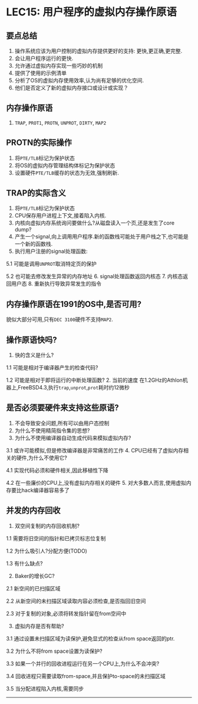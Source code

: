 # LEC15: 用户程序的虚拟内存操作原语

## 要点总结
1. 操作系统应该为用户控制的虚拟内存提供更好的支持: 更快,更正确,更完整.
2. 会让用户程序运行的更快.
3. 允许通过虚拟内存实现一些巧妙的机制
4. 提供了使用的示例清单
5. 分析了OS的虚拟内存使用效率,认为尚有足够的优化空间.
6. 他们是否定义了新的虚拟内存接口或设计或实现？

## 内存操作原语
1. `TRAP`, `PROT1`, `PROTN`, `UNPROT`, `DIRTY`, `MAP2`

## PROTN的实际操作
1. 将`PTE/TLB`标记为保护状态
2. 将OS的虚拟内存管理结构体标记为保护状态
3. 设置硬件`PTE/TLB`缓存的状态为无效,强制刷新.

## TRAP的实际含义
1. 将`PTE/TLB`标记为保护状态
2. CPU保存用户进程上下文,接着陷入内核.
3. 内核向虚拟内存系统询问要做什么?从磁盘读入一个页,还是发生了core dump?
4. 产生一个signal,向上调用用户程序.新的函数栈可能处于用户栈之下,也可能是一个新的函数栈.
5. 执行用户注册的signal处理函数:

  5.1 可能是调用`UNPROT`取消特定页的保护

  5.2 也可能去修改发生异常的内存地址
6. signal处理函数返回内核态
7. 内核态返回用户态
8. 重新执行导致异常发生的指令

## 内存操作原语在1991的OS中,是否可用?
貌似大部分可用,只有`DEC 3100`硬件不支持`MAP2`.

## 操作原语快吗?
1. 快的含义是什么?

  1.1 可能是相对于编译器产生的检查代码?

  1.2 可能是相对于即将运行的中断处理函数?
2. 当前的速度
  在1.2GHz的Athlon机器上,FreeBSD4.3,执行`trap`,`unprot`,`prot`耗时约12微秒

## 是否必须要硬件来支持这些原语?
1. 不会导致安全问题,所有可以由用户态控制
2. 为什么不使用精简指令集的思想?
3. 为什么不使用编译器自动生成代码来模拟虚拟内存?

  3.1 或许可能模拟,但是修改编译器是非常痛苦的工作
4. CPU已经有了虚拟内存相关的硬件,为什么不使用它?

  4.1 实现代码必须和硬件相关,因此移植性下降

  4.2 在一些廉价的CPU上,没有虚拟内存相关的硬件
5. 对大多数人而言,使用虚拟内存要比hack编译器容易多了

## 并发的内存回收
1. 双空间复制的内存回收机制?

  1.1 需要将旧空间的指针和已拷贝标志位复制

  1.2 为什么吸引人?分配方便(TODO)

  1.3 有什么缺点?

2. Baker的增长GC?

  2.1 新空间的已扫描区域

  2.2 从新空间的未扫描区域读取内容必须检查,是否指回旧空间

  2.3 对于复制的对象,必须将转发指针留在from空间中

3. 虚拟内存是否有帮助?

  3.1 通过设置未扫描区域为读保护,避免显式的检查从from space返回的ptr.

  3.2 为什么不将from space设置为读保护?

  3.3 如果一个并行的回收进程运行在另一个CPU上,为什么不会冲突?

  3.4 回收进程只需要读取from-space,并且保护to-space的未扫描区域

  3.5 当分配进程陷入内核,需要同步



































---
